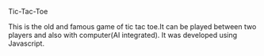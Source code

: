 Tic-Tac-Toe

This is the old and famous game of tic tac toe.It can be played between two players and also with computer(AI integrated). It was developed using Javascript.
